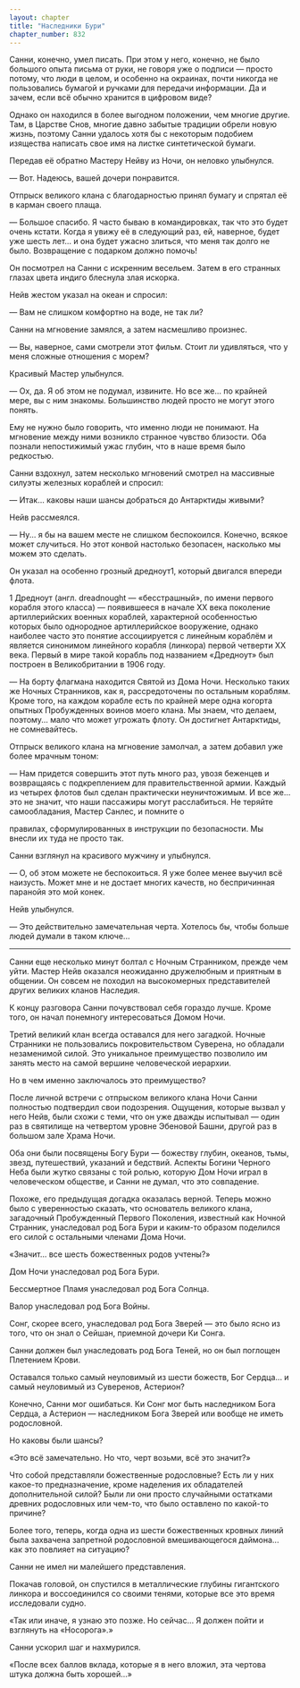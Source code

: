 ```yaml
---
layout: chapter
title: "Наследники Бури"
chapter_number: 832
---
```


Санни, конечно, умел писать. При этом у него, конечно, не было большого опыта письма от руки, не говоря уже о подписи — просто потому, что люди в целом, и особенно на окраинах, почти никогда не пользовались бумагой и ручками для передачи информации. Да и зачем, если всё обычно хранится в цифровом виде?

Однако он находился в более выгодном положении, чем многие другие. Там, в Царстве Снов, многие давно забытые традиции обрели новую жизнь, поэтому Санни удалось хотя бы с некоторым подобием изящества написать свое имя на листке синтетической бумаги.

Передав её обратно Мастеру Нейву из Ночи, он неловко улыбнулся.

— Вот. Надеюсь, вашей дочери понравится.

Отпрыск великого клана с благодарностью принял бумагу и спрятал её в карман своего плаща.

— Большое спасибо. Я часто бываю в командировках, так что это будет очень кстати. Когда я увижу её в следующий раз, ей, наверное, будет уже шесть лет... и она будет ужасно злиться, что меня так долго не было. Возвращение с подарком должно помочь!

Он посмотрел на Санни с искренним весельем. Затем в его странных глазах цвета индиго блеснула злая искорка.

Нейв жестом указал на океан и спросил:

— Вам не слишком комфортно на воде, не так ли?

Санни на мгновение замялся, а затем насмешливо произнес.

— Вы, наверное, сами смотрели этот фильм. Стоит ли удивляться, что у меня сложные отношения с морем?

Красивый Мастер улыбнулся.

— Ох, да. Я об этом не подумал, извините. Но все же... по крайней мере, вы с ним знакомы. Большинство людей просто не могут этого понять.

Ему не нужно было говорить, что именно люди не понимают. На мгновение между ними возникло странное чувство близости. Оба познали непостижимый ужас глубин, что в наше время было редкостью.

Санни вздохнул, затем несколько мгновений смотрел на массивные силуэты железных кораблей и спросил:

— Итак... каковы наши шансы добраться до Антарктиды живыми?

Нейв рассмеялся.

— Ну... я бы на вашем месте не слишком беспокоился. Конечно, всякое может случиться. Но этот конвой настолько безопасен, насколько мы можем это сделать.

Он указал на особенно грозный дредноут1, который двигался впереди флота.

1 Дредноут (англ. dreadnought — «бесстрашный», по имени первого корабля этого класса) — появившееся в начале XX века поколение артиллерийских военных кораблей, характерной особенностью которых было однородное артиллерийское вооружение, однако наиболее часто это понятие ассоциируется с линейным кораблём и является синонимом линейного корабля (линкора) первой четверти XX века. Первый в мире такой корабль под названием «Дредноут» был построен в Великобритании в 1906 году.

— На борту флагмана находится Святой из Дома Ночи. Несколько таких же Ночных Странников, как я, рассредоточены по остальным кораблям. Кроме того, на каждом корабле есть по крайней мере одна когорта опытных Пробужденных воинов моего клана. Мы знаем, что делаем, поэтому... мало что может угрожать флоту. Он достигнет Антарктиды, не сомневайтесь.

Отпрыск великого клана на мгновение замолчал, а затем добавил уже более мрачным тоном:

— Нам придется совершить этот путь много раз, увозя беженцев и возвращаясь с подкреплением для правительственной армии. Каждый из четырех флотов был сделан практически неуничтожимым. И все же... это не значит, что наши пассажиры могут расслабиться. Не теряйте самообладания, Мастер Санлес, и помните о

правилах, сформулированных в инструкции по безопасности. Мы внесли их туда не просто так.

Санни взглянул на красивого мужчину и улыбнулся.

— О, об этом можете не беспокоиться. Я уже более менее выучил всё наизусть. Может мне и не достает многих качеств, но беспричинная паранойя это мой конек.

Нейв улыбнулся.

— Это действительно замечательная черта. Хотелось бы, чтобы больше людей думали в таком ключе...

***

Санни еще несколько минут болтал с Ночным Странником, прежде чем уйти. Мастер Нейв оказался неожиданно дружелюбным и приятным в общении. Он совсем не походил на высокомерных представителей других великих кланов Наследия.

К концу разговора Санни почувствовал себя гораздо лучше. Кроме того, он начал понемногу интересоваться Домом Ночи.

Третий великий клан всегда оставался для него загадкой. Ночные Странники не пользовались покровительством Суверена, но обладали незаменимой силой. Это уникальное преимущество позволило им занять место на самой вершине человеческой иерархии.

Но в чем именно заключалось это преимущество?

После личной встречи с отпрыском великого клана Ночи Санни полностью подтвердил свои подозрения. Ощущения, которые вызвал у него Нейв, были схожи с теми, что он уже дважды испытывал — один раз в святилище на четвертом уровне Эбеновой Башни, другой раз в большом зале Храма Ночи.

Оба они были посвящены Богу Бури — божеству глубин, океанов, тьмы, звезд, путешествий, указаний и бедствий. Аспекты Богини Черного Неба были жутко связаны с той ролью, которую Дом Ночи играл в человеческом обществе, и Санни не думал, что это совпадение.

Похоже, его предыдущая догадка оказалась верной. Теперь можно было с уверенностью сказать, что основатель великого клана, загадочный Пробужденный Первого Поколения, известный как Ночной Странник, унаследовал род Бога Бури и каким-то образом поделился его силой с остальными членами Дома Ночи.

«Значит... все шесть божественных родов учтены?»

Дом Ночи унаследовал род Бога Бури.

Бессмертное Пламя унаследовал род Бога Солнца.

Валор унаследовал род Бога Войны.

Сонг, скорее всего, унаследовал род Бога Зверей — это было ясно из того, что он знал о Сейшан, приемной дочери Ки Сонга.

Санни должен был унаследовать род Бога Теней, но он был поглощен Плетением Крови.

Оставался только самый неуловимый из шести божеств, Бог Сердца... и самый неуловимый из Суверенов, Астерион?

Конечно, Санни мог ошибаться. Ки Сонг мог быть наследником Бога Сердца, а Астерион — наследником Бога Зверей или вообще не иметь родословной.

Но каковы были шансы?

«Это всё замечательно. Но что, черт возьми, всё это значит?»

Что собой представляли божественные родословные? Есть ли у них какое-то предназначение, кроме наделения их обладателей дополнительной силой? Были ли они просто случайными остатками древних родословных или чем-то, что было оставлено по какой-то причине?

Более того, теперь, когда одна из шести божественных кровных линий была захвачена запретной родословной вмешивающегося даймона... как это повлияет на ситуацию?

Санни не имел ни малейшего представления.

Покачав головой, он спустился в металлические глубины гигантского линкора и воссоединился со своими тенями, которые все это время исследовали судно.

«Так или иначе, я узнаю это позже. Но сейчас... Я должен пойти и взглянуть на «Носорога».»

Санни ускорил шаг и нахмурился.

«После всех баллов вклада, которые я в него вложил, эта чертова штука должна быть хорошей...»